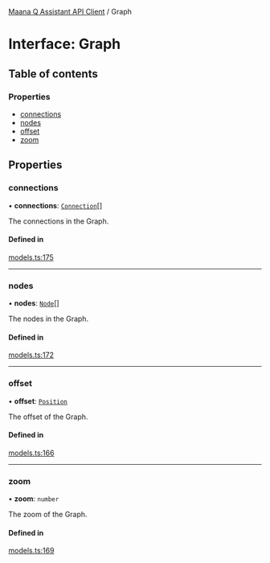[Maana Q Assistant API Client](../README.md) / Graph

# Interface: Graph

## Table of contents

### Properties

- [connections](Graph.md#connections)
- [nodes](Graph.md#nodes)
- [offset](Graph.md#offset)
- [zoom](Graph.md#zoom)

## Properties

### connections

• **connections**: [`Connection`](Connection.md)[]

The connections in the Graph.

#### Defined in

[models.ts:175](https://github.com/maana-io/q-assistant-client/blob/develop/src/models.ts#L175)

___

### nodes

• **nodes**: [`Node`](Node.md)[]

The nodes in the Graph.

#### Defined in

[models.ts:172](https://github.com/maana-io/q-assistant-client/blob/develop/src/models.ts#L172)

___

### offset

• **offset**: [`Position`](Position.md)

The offset of the Graph.

#### Defined in

[models.ts:166](https://github.com/maana-io/q-assistant-client/blob/develop/src/models.ts#L166)

___

### zoom

• **zoom**: `number`

The zoom of the Graph.

#### Defined in

[models.ts:169](https://github.com/maana-io/q-assistant-client/blob/develop/src/models.ts#L169)
